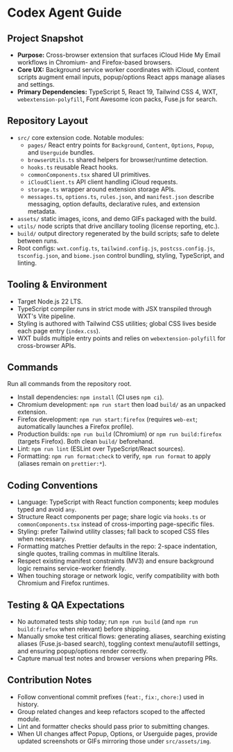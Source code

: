 # Codex Agent Guide

## Project Snapshot

- **Purpose:** Cross-browser extension that surfaces iCloud Hide My Email workflows in Chromium- and Firefox-based browsers.
- **Core UX:** Background service worker coordinates with iCloud, content scripts augment email inputs, popup/options React apps manage aliases and settings.
- **Primary Dependencies:** TypeScript 5, React 19, Tailwind CSS 4, WXT, `webextension-polyfill`, Font Awesome icon packs, Fuse.js for search.

## Repository Layout

- `src/` core extension code. Notable modules:
  - `pages/` React entry points for `Background`, `Content`, `Options`, `Popup`, and `Userguide` bundles.
  - `browserUtils.ts` shared helpers for browser/runtime detection.
  - `hooks.ts` reusable React hooks.
  - `commonComponents.tsx` shared UI primitives.
  - `iCloudClient.ts` API client handling iCloud requests.
  - `storage.ts` wrapper around extension storage APIs.
  - `messages.ts`, `options.ts`, `rules.json`, and `manifest.json` describe messaging, option defaults, declarative rules, and extension metadata.
- `assets/` static images, icons, and demo GIFs packaged with the build.
- `utils/` node scripts that drive ancillary tooling (license reporting, etc.).
- `build/` output directory regenerated by the build scripts; safe to delete between runs.
- Root configs: `wxt.config.ts`, `tailwind.config.js`, `postcss.config.js`, `tsconfig.json`, and `biome.json` control bundling, styling, TypeScript, and linting.

## Tooling & Environment

- Target Node.js 22 LTS.
- TypeScript compiler runs in strict mode with JSX transpiled through WXT's Vite pipeline.
- Styling is authored with Tailwind CSS utilities; global CSS lives beside each page entry (`index.css`).
- WXT builds multiple entry points and relies on `webextension-polyfill` for cross-browser APIs.

## Commands

Run all commands from the repository root.

- Install dependencies: `npm install` (CI uses `npm ci`).
- Chromium development: `npm run start` then load `build/` as an unpacked extension.
- Firefox development: `npm run start:firefox` (requires `web-ext`; automatically launches a Firefox profile).
- Production builds: `npm run build` (Chromium) or `npm run build:firefox` (targets Firefox). Both clean `build/` beforehand.
- Lint: `npm run lint` (ESLint over TypeScript/React sources).
- Formatting: `npm run format:check` to verify, `npm run format` to apply (aliases remain on `prettier:*`).

## Coding Conventions

- Language: TypeScript with React function components; keep modules typed and avoid `any`.
- Structure React components per page; share logic via `hooks.ts` or `commonComponents.tsx` instead of cross-importing page-specific files.
- Styling: prefer Tailwind utility classes; fall back to scoped CSS files when necessary.
- Formatting matches Prettier defaults in the repo: 2-space indentation, single quotes, trailing commas in multiline literals.
- Respect existing manifest constraints (MV3) and ensure background logic remains service-worker friendly.
- When touching storage or network logic, verify compatibility with both Chromium and Firefox runtimes.

## Testing & QA Expectations

- No automated tests ship today; run `npm run build` (and `npm run build:firefox` when relevant) before shipping.
- Manually smoke test critical flows: generating aliases, searching existing aliases (Fuse.js-based search), toggling context menu/autofill settings, and ensuring popup/options render correctly.
- Capture manual test notes and browser versions when preparing PRs.

## Contribution Notes

- Follow conventional commit prefixes (`feat:`, `fix:`, `chore:`) used in history.
- Group related changes and keep refactors scoped to the affected module.
- Lint and formatter checks should pass prior to submitting changes.
- When UI changes affect Popup, Options, or Userguide pages, provide updated screenshots or GIFs mirroring those under `src/assets/img`.
